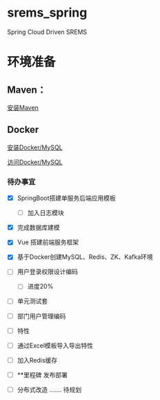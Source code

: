 # srems_spring
Spring Cloud Driven SREMS

# 环境准备
## Maven：


   <a href="https://www.cnblogs.com/codingcloud/p/5009760.html" target="_blank">安装Maven</a> 

## Docker
   <a href="https://www.jianshu.com/p/746ed277c458" target="_blank">安装Docker/MySQL</a>

   <a href="https://www.cnblogs.com/jjg0519/p/6070241.html" target="_blank">访问Docker/MySQL</a>

### 待办事宜
- [x] SpringBoot搭建单服务后端应用模板
   - [ ] 加入日志模块
- [x] 完成数据库建模
- [x] Vue 搭建前端服务框架
- [x] 基于Docker创建MySQL、Redis、ZK、Kafka环境
- [ ] 用户登录权限设计编码
    - [ ] 进度20%
- [ ] 单元测试套
- [ ] 部门用户管理编码
- [ ] 特性
- [ ] 通过Excel模板导入导出特性
- [ ] 加入Redis缓存
- [ ] **里程碑 发布部署
- [ ] 分布式改造 ....... 待规划

 
  